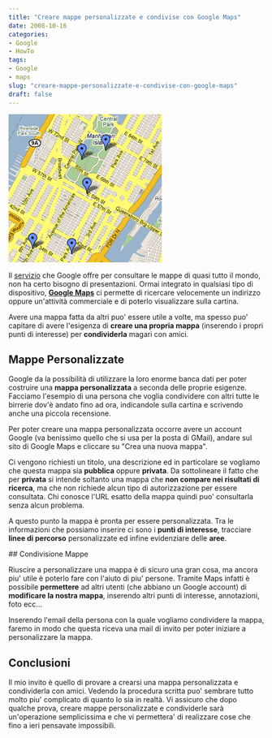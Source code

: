```yaml
---
title: "Creare mappe personalizzate e condivise con Google Maps"
date: 2008-10-16
categories: 
- Google
- HowTo
tags: 
- Google
- maps
slug: "creare-mappe-personalizzate-e-condivise-con-google-maps"
draft: false
---
```


[![google maps](google_maps.png)]()

Il [servizio](http://maps.google.com) che Google offre per consultare le
mappe di quasi tutto il mondo, non ha certo bisogno di presentazioni.
Ormai integrato in qualsiasi tipo di dispositivo, [**Google
Maps**](http://maps.google.com) ci permette di ricercare velocemente un
indirizzo oppure un'attività commerciale e di poterlo visualizzare sulla
cartina.

Avere una mappa fatta da altri puo' essere utile a volte, ma spesso puo'
capitare di avere l'esigenza di **creare una propria mappa** (inserendo
i propri punti di interesse) per **condividerla** magari con amici.

## Mappe Personalizzate

Google da la possibilità di utilizzare la loro enorme banca dati per
poter costruire una **mappa personalizzata** a seconda delle proprie
esigenze. Facciamo l'esempio di una persona che voglia condividere con
altri tutte le birrerie dov'è andato fino ad ora, indicandole sulla
cartina e scrivendo anche una piccola recensione.

Per poter creare una mappa personalizzata occorre avere un account
Google (va benissimo quello che si usa per la posta di GMail), andare
sul sito di Google Maps e cliccare su "Crea una nuova mappa".

Ci vengono richiesti un titolo, una descrizione ed in particolare se
vogliamo che questa mappa sia **pubblica** oppure **privata**. Da
sottolineare il fatto che per **privata** si intende soltanto una mappa
che **non compare nei risultati di ricerca**, ma che non richiede alcun
tipo di autorizzazione per essere consultata. Chi conosce l'URL esatto
della mappa quindi puo' consultarla senza alcun problema.

A questo punto la mappa è pronta per essere personalizzata. Tra le
informazioni che possiamo inserire ci sono i **punti di interesse**,
tracciare **linee di percorso** personalizzate ed infine evidenziare
delle **aree**.

## Condivisione Mappe

Riuscire a personalizzare una mappa è di sicuro una gran cosa, ma ancora
piu' utile è poterlo fare con l'aiuto di piu' persone. Tramite Maps
infatti è possibile **permettere** ad altri utenti (che abbiano un
Google account) di **modificare la nostra mappa**, inserendo altri punti
di interesse, annotazioni, foto ecc...

Inserendo l'email della persona con la quale vogliamo condividere la
mappa, faremo in modo che questa riceva una mail di invito per poter
iniziare a personalizzare la mappa.

## Conclusioni

Il mio invito è quello di provare a crearsi una mappa personalizzata e
condividerla con amici. Vedendo la procedura scritta puo' sembrare tutto
molto piu' complicato di quanto lo sia in realtà. Vi assicuro che dopo
qualche prova, creare mappe personalizzate e condividerle sarà
un'operazione semplicissima e che vi permettera' di realizzare cose che
fino a ieri pensavate impossibili.

